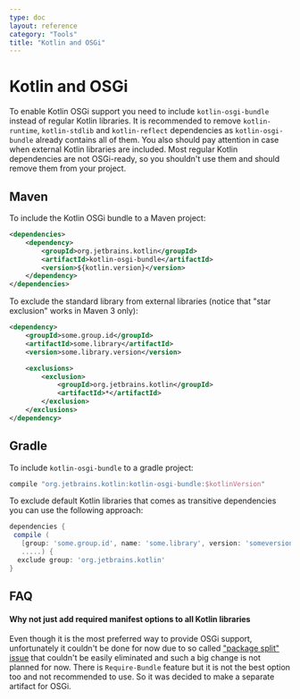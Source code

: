 ```yaml
---
type: doc
layout: reference
category: "Tools"
title: "Kotlin and OSGi"
---
```


# Kotlin and OSGi

To enable Kotlin OSGi support you need to include `kotlin-osgi-bundle` instead of regular Kotlin libraries.
It is recommended to remove `kotlin-runtime`, `kotlin-stdlib` and `kotlin-reflect` dependencies as `kotlin-osgi-bundle`
already contains all of them. You also should pay attention in case when external Kotlin libraries are included.
Most regular Kotlin dependencies are not OSGi-ready, so you shouldn't use them and should remove them from your project.

## Maven

To include the Kotlin OSGi bundle to a Maven project:

<div class="sample" markdown="1" mode="xml" auto-indent="false" theme="idea" data-highlight-only>

```xml
<dependencies>
    <dependency>
        <groupId>org.jetbrains.kotlin</groupId>
        <artifactId>kotlin-osgi-bundle</artifactId>
        <version>${kotlin.version}</version>
    </dependency>
</dependencies>
```

</div>

To exclude the standard library from external libraries (notice that "star exclusion" works in Maven 3 only):

<div class="sample" markdown="1" mode="xml" auto-indent="false" theme="idea" data-highlight-only>

```xml
<dependency>
    <groupId>some.group.id</groupId>
    <artifactId>some.library</artifactId>
    <version>some.library.version</version>

    <exclusions>
        <exclusion>
            <groupId>org.jetbrains.kotlin</groupId>
            <artifactId>*</artifactId>
        </exclusion>
    </exclusions>
</dependency>
```

</div>

## Gradle

To include `kotlin-osgi-bundle` to a gradle project:

<div class="sample" markdown="1" mode="groovy" theme="idea">

```groovy
compile "org.jetbrains.kotlin:kotlin-osgi-bundle:$kotlinVersion"
```

</div>

To exclude default Kotlin libraries that comes as transitive dependencies you can use the following approach:

<div class="sample" markdown="1" mode="groovy" theme="idea">

```groovy
dependencies {
 compile (
   [group: 'some.group.id', name: 'some.library', version: 'someversion'],
   .....) {
  exclude group: 'org.jetbrains.kotlin'
}
```

</div>

## FAQ

#### Why not just add required manifest options to all Kotlin libraries

Even though it is the most preferred way to provide OSGi support, unfortunately it couldn't be done for now due to so called
["package split" issue](http://wiki.osgi.org/wiki/Split_Packages) that couldn't be easily eliminated and such a big change is
not planned for now. There is `Require-Bundle` feature but it is not the best option too and not recommended to use.
So it was decided to make a separate artifact for OSGi.

